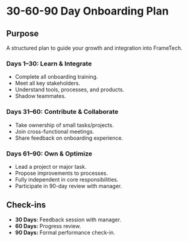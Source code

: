 # 30-60-90 Day Onboarding Plan

## Purpose
A structured plan to guide your growth and integration into FrameTech.

### Days 1–30: Learn & Integrate
- Complete all onboarding training.
- Meet all key stakeholders.
- Understand tools, processes, and products.
- Shadow teammates.

### Days 31–60: Contribute & Collaborate
- Take ownership of small tasks/projects.
- Join cross-functional meetings.
- Share feedback on onboarding experience.

### Days 61–90: Own & Optimize
- Lead a project or major task.
- Propose improvements to processes.
- Fully independent in core responsibilities.
- Participate in 90-day review with manager.

## Check-ins
- **30 Days:** Feedback session with manager.
- **60 Days:** Progress review.
- **90 Days:** Formal performance check-in.
